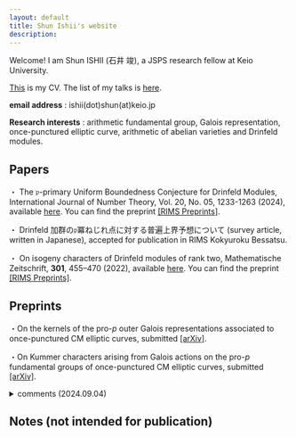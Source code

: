 ```yaml
---
layout: default
title: Shun Ishii's website
description:
---
```


Welcome! I am Shun ISHII (石井 竣), a JSPS research fellow at Keio University.

[This](/cv) is my CV. The list of my talks is [here](/talks).

**email address** : ishii(dot)shun(at)keio.jp

**Research interests** : arithmetic fundamental group, Galois representation, once-punctured elliptic curve, arithmetic of abelian varieties and Drinfeld modules.

## Papers

・ The $\mathfrak{p}$-primary Uniform Boundedness Conjecture for Drinfeld Modules, International Journal of Number Theory, Vol. 20, No. 05, 1233-1263 (2024), available [here](https://www.worldscientific.com/doi/10.1142/S1793042124500611). You can find the preprint [[RIMS Preprints]](https://www.kurims.kyoto-u.ac.jp/preprint/file/RIMS1927.pdf).

・ Drinfeld 加群の$\mathfrak{p}$冪ねじれ点に対する普遍上界予想について (survey article, written in Japanese), accepted for publication in RIMS Kokyuroku Bessatsu.

・ On isogeny characters of Drinfeld modules of rank two, Mathematische Zeitschrift, **301**, 455–470 (2022), available [here](https://link.springer.com/article/10.1007/s00209-021-02921-5). You can find the preprint [[RIMS Preprints]](https://www.kurims.kyoto-u.ac.jp/preprint/file/RIMS1947-revision.pdf).

## Preprints

・On the kernels of the pro-$p$ outer Galois representations associated to once-punctured CM elliptic curves, submitted [[arXiv]](https://arxiv.org/abs/2312.04196).

・On Kummer characters arising from Galois actions on the pro-$p$ fundamental groups of once-punctured CM elliptic curves, submitted [[arXiv]](https://arxiv.org/abs/2312.04175).

<details>

<summary> comments (2024.09.04) </summary>
We've posted a revised manuscript on arXiv, which significantly improves the assertion of Theorem 1.5 (3) in the old version. We also fix typographical errors and certain inaccuracies according to referee's comments and suggestions.

</details>

## Notes (not intended for publication)
